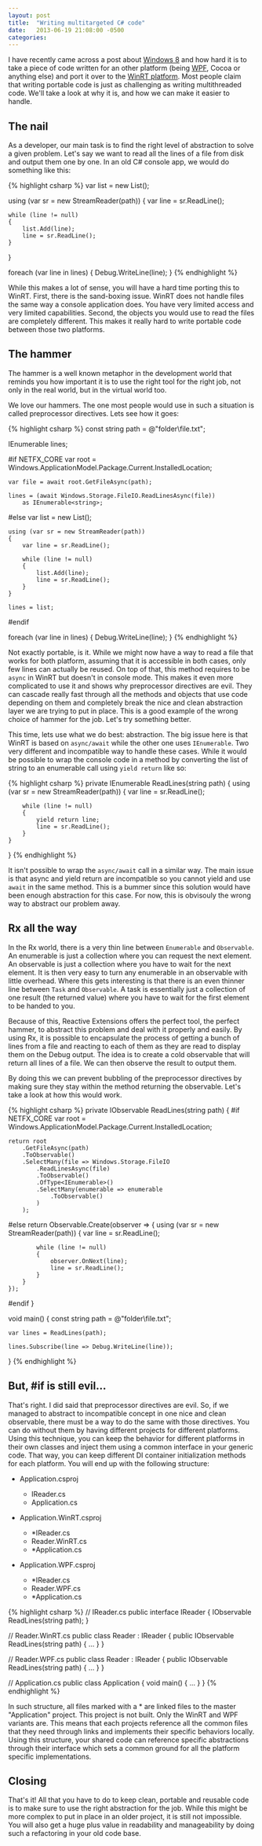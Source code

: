 ```yaml
---
layout: post
title:  "Writing multitargeted C# code"
date:   2013-06-19 21:08:00 -0500
categories:
---
```


I have recently came across a post about [Windows 8](https://en.wikipedia.org/wiki/Windows_8) and how hard it is to take a piece of code written for an other platform (being [WPF](http://en.wikipedia.org/wiki/Windows_Presentation_Foundation), Cocoa or anything else) and port it over to the [WinRT platform](https://en.wikipedia.org/wiki/Windows_Runtime). Most people claim that writing portable code is just as challenging as writing multithreaded code. We'll take a look at why it is, and how we can make it easier to handle.

## The nail

As a developer, our main task is to find the right level of abstraction to solve a given problem. Let's say we want to read all the lines of a file from disk and output them one by one. In an old C# console app, we would do something like this:

{% highlight csharp %}
var list = new List<string>();

using (var sr = new StreamReader(path))
{
    var line = sr.ReadLine();

    while (line != null)
    {
        list.Add(line);
        line = sr.ReadLine();
    }
}

foreach (var line in lines)
{
    Debug.WriteLine(line);
}
{% endhighlight %}

While this makes a lot of sense, you will have a hard time porting this to WinRT. First, there is the sand-boxing issue. WinRT does not handle files the same way a console application does. You have very limited access and very limited capabilities. Second, the objects you would use to read the files are completely different. This makes it really hard to write portable code between those two platforms.

## The hammer

The hammer is a well known metaphor in the development world that reminds you how important it is to use the right tool for the right job, not only in the real world, but in the virtual world too.

We love our hammers. The one most people would use in such a situation is called preprocessor directives. Lets see how it goes:

{% highlight csharp %}
const string path = @"folder\file.txt";

IEnumerable<string> lines;

#if NETFX_CORE
    var root = Windows.ApplicationModel.Package.Current.InstalledLocation;

    var file = await root.GetFileAsync(path);

    lines = (await Windows.Storage.FileIO.ReadLinesAsync(file))
        as IEnumerable<string>;
#else
    var list = new List<string>();

    using (var sr = new StreamReader(path))
    {
        var line = sr.ReadLine();

        while (line != null)
        {
            list.Add(line);
            line = sr.ReadLine();
        }
    }

    lines = list;
#endif

foreach (var line in lines)
{
    Debug.WriteLine(line);
}
{% endhighlight %}

Not exactly portable, is it. While we might now have a way to read a file that works for both platform, assuming that it is accessible in both cases, only few lines can actually be reused. On top of that, this method requires to be `async` in WinRT but doesn't in console mode. This makes it even more complicated to use it and shows why preprocessor directives are evil. They can cascade really fast through all the methods and objects that use code depending on them and completely break the nice and clean abstraction layer we are trying to put in place. This is a good example of the wrong choice of hammer for the job. Let's try something better.

This time, lets use what we do best: abstraction. The big issue here is that WinRT is based on `async/await` while the other one uses `IEnumerable`. Two very different and incompatible way to handle these cases. While it would be possible to wrap the console code in a method by converting the list of string to an enumerable call using `yield return` like so:

{% highlight csharp %}
private IEnumerable<string> ReadLines(string path)
{
    using (var sr = new StreamReader(path))
    {
        var line = sr.ReadLine();

        while (line != null)
        {
            yield return line;
            line = sr.ReadLine();
        }
    }
}
{% endhighlight %}

It isn't possible to wrap the `async/await` call in a similar way. The main issue is that async and yield return are incompatible so you cannot yield and use `await` in the same method. This is a bummer since this solution would have been enough abstraction for this case. For now, this is obvisouly the wrong way to abstract our problem away.

## Rx all the way

In the Rx world, there is a very thin line between `Enumerable` and `Observable`. An enumerable is just a collection where you can request the next element. An observable is just a collection where you have to wait for the next element. It is then very easy to turn any enumerable in an observable with little overhead. Where this gets interesting is that there is an even thinner line between `Task` and `Observable`. A task is essentially just a collection of one result (the returned value) where you have to wait for the first element to be handed to you.

Because of this, Reactive Extensions offers the perfect tool, the perfect hammer, to abstract this problem and deal with it properly and easily. By using Rx, it is possible to encapsulate the process of getting a bunch of lines from a file and reacting to each of them as they are read to display them on the Debug output. The idea is to create a cold observable that will return all lines of a file. We can then observe the result to output them.

By doing this we can prevent bubbling of the preprocessor directives by making sure they stay within the method returning the observable. Let's take a look at how this would work.

{% highlight csharp %}
private IObservable ReadLines(string path)
{
#if NETFX_CORE
    var root = Windows.ApplicationModel.Package.Current.InstalledLocation;

    return root
        .GetFileAsync(path)
        .ToObservable()
        .SelectMany(file => Windows.Storage.FileIO
            .ReadLinesAsync(file)
            .ToObservable()
            .OfType<IEnumerable>()
            .SelectMany(enumerable => enumerable
                .ToObservable()
            )
        );
#else
    return Observable.Create(observer => {
        using (var sr = new StreamReader(path))
        {
            var line = sr.ReadLine();

            while (line != null)
            {
                observer.OnNext(line);
                line = sr.ReadLine();
            }
        }
    });
#endif
}

void main()
{
    const string path = @"folder\file.txt";

    var lines = ReadLines(path);

    lines.Subscribe(line => Debug.WriteLine(line));
}
{% endhighlight %}

## But, #if is still evil...

That's right. I did said that preprocessor directives are evil. So, if we managed to abstract to incompatible concept in one nice and clean observable, there must be a way to do the same with those directives. You can do without them by having different projects for different platforms. Using this technique, you can keep the behavior for different platforms in their own classes and inject them using a common interface in your generic code. That way, you can keep different DI container initialization methods for each platform. You will end up with the following structure:

- Application.csproj
    - IReader.cs
    - Application.cs

- Application.WinRT.csproj
    - *IReader.cs
    - Reader.WinRT.cs
    - *Application.cs

- Application.WPF.csproj
    - *IReader.cs
    - Reader.WPF.cs
    - *Application.cs

{% highlight csharp %}
// IReader.cs
public interface IReader
{
    IObservable ReadLines(string path);
}

// Reader.WinRT.cs
public class Reader : IReader
{
    public IObservable ReadLines(string path) { ... }
}

// Reader.WPF.cs
public class Reader : IReader
{
    public IObservable ReadLines(string path) { ... }
}

// Application.cs
public class Application
{
    void main() { ... }
}
{% endhighlight %}

In such structure, all files marked with a * are linked files to the master "Application" project. This project is not built. Only the WinRT and WPF variants are. This means that each projects reference all the common files that they need through links and implements their specific behaviors locally. Using this structure, your shared code can reference specific abstractions through their interface which sets a common ground for all the platform specific implementations.

## Closing

That's it! All that you have to do to keep clean, portable and reusable code is to make sure to use the right abstraction for the job. While this might be more complex to put in place in an older project, it is still not impossible. You will also get a huge plus value in readability and manageability by doing such a refactoring in your old code base.